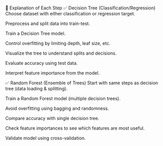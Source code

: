 📌 Explanation of Each Step
✅ Decision Tree (Classification/Regression)
Choose dataset with either classification or regression target.

Preprocess and split data into train-test.

Train a Decision Tree model.

Control overfitting by limiting depth, leaf size, etc.

Visualize the tree to understand splits and decisions.

Evaluate accuracy using test data.

Interpret feature importance from the model.

✅ Random Forest (Ensemble of Trees)
Start with same steps as decision tree (data loading & splitting).

Train a Random Forest model (multiple decision trees).

Avoid overfitting using bagging and randomness.

Compare accuracy with single decision tree.

Check feature importances to see which features are most useful.

Validate model using cross-validation.
